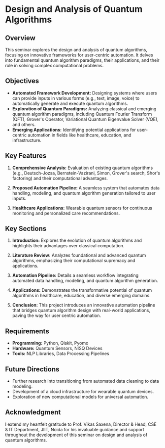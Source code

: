 # Design and Analysis of Quantum Algorithms

## Overview

This seminar explores the design and analysis of quantum algorithms, focusing on innovative frameworks for user-centric automation. It delves into fundamental quantum algorithm paradigms, their applications, and their role in solving complex computational problems.

## Objectives

   + **Automated Framework Development:** Designing systems where users can provide inputs in various forms (e.g., text, image, voice) to automatically generate and execute quantum algorithms.
   + **Exploration of Quantum Paradigms:** Analyzing classical and emerging quantum algorithm paradigms, including Quantum Fourier Transform (QFT), Grover's Operator, Variational Quantum Eigenvalue Solver (VQE), and others.
   + **Emerging Applications:** Identifying potential applications for user-centric automation in fields like healthcare, education, and infrastructure.

## Key Features

1. **Comprehensive Analysis:** Evaluation of existing quantum algorithms (e.g., Deutsch-Jozsa, Bernstein-Vazirani, Simon, Grover's search, Shor's factoring) and their computational advantages.

2. **Proposed Automation Pipeline:** A seamless system that automates data handling, modeling, and quantum algorithm generation tailored to user inputs.

3. **Healthcare Applications:** Wearable quantum sensors for continuous monitoring and personalized care recommendations.

## Key Sections

1. **Introduction:** Explores the evolution of quantum algorithms and highlights their advantages over classical computation.

2. **Literature Review:** Analyzes foundational and advanced quantum algorithms, emphasizing their computational supremacy and applications.

3. **Automation Pipeline:** Details a seamless workflow integrating automated data handling, modeling, and quantum algorithm generation.

4. **Applications:** Demonstrates the transformative potential of quantum algorithms in healthcare, education, and diverse emerging domains.

5. **Conclusion:** This project introduces an innovative automation pipeline that bridges quantum algorithm design with real-world applications, paving the way for user centric automation.

## Requirements

   + **Programming:** Python, Qiskit, Pyomo
   + **Hardware:** Quantum Sensors, NISQ Devices
   + **Tools:** NLP Libraries, Data Processing Pipelines

## Future Directions

   + Further research into transitioning from automated data cleaning to data modeling.
   + Development of a cloud infrastructure for wearable quantum devices.
   + Exploration of new computational models for universal automation.

## Acknowledgment

I extend my heartfelt gratitude to Prof. Vikas Saxena, Director & Head, CSE & IT Department, JIIT, Noida for his invaluable guidance and support throughout the development of this seminar on design and analysis of quantum algorithms.
